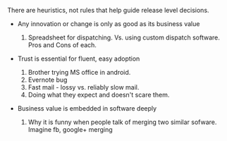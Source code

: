 There are heuristics, not rules that help guide release level decisions.

* Any innovation or change is only as good as its business value
    1. Spreadsheet for dispatching. Vs. using custom dispatch software. Pros and Cons of each.
* Trust is essential for fluent, easy adoption
    1. Brother trying MS office in android.
    2. Evernote bug
    3. Fast mail - lossy vs. reliably slow mail.
    4. Doing what they expect and doesn't scare them.

* Business value is embedded in software deeply
    1. Why it is funny when people talk of merging two similar  sofware.
    Imagine fb, google+ merging
